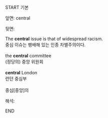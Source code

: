 START
기본

앞면:
central


뒷면:
<div>The <b>central</b> issue is that of widespread racism. </div><div>중심 이슈는 팽배해 있는 인종 차별주의이다.</div><div><br></div><div><div>the <b>central</b> committee </div><div>(정당의) 중앙 위원회</div></div><div><br></div><div><div><b>central</b> London </div><div>런던 중심부</div></div><div><br></div><div>중심[중앙]의</div>


해석:
<!--ID: 1746614453578-->
END